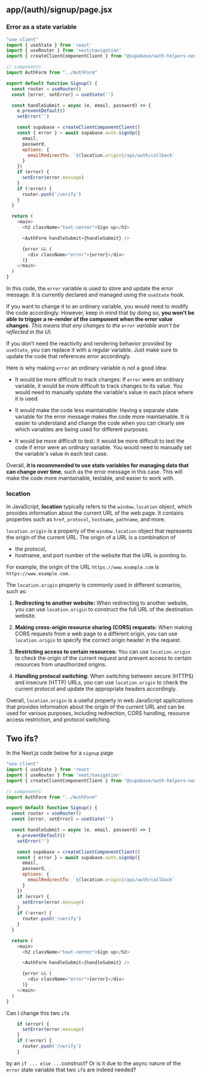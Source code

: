 ## app/(auth)/signup/page.jsx 

### Error as a state variable

```js
"use client"
import { useState } from 'react'
import { useRouter } from 'next/navigation'
import { createClientComponentClient } from "@supabase/auth-helpers-nextjs"

// components
import AuthForm from "../AuthForm"

export default function Signup() {
  const router = useRouter()
  const [error, setError] = useState('')

  const handleSubmit = async (e, email, password) => {
    e.preventDefault()
    setError('')

    const supabase = createClientComponentClient()
    const { error } = await supabase.auth.signUp({
      email,
      password,
      options: {
        emailRedirectTo: `${location.origin}/api/auth/callback`
      }
    })
    if (error) {
      setError(error.message)
    }
    if (!error) {
      router.push('/verify')
    } 
  }

  return (
    <main>
      <h2 className="text-center">Sign up</h2>

      <AuthForm handleSubmit={handleSubmit} />

      {error && (
        <div className="error">{error}</div>
      )}
    </main>
  )
}
```

In this code, the `error` variable is used to store and update the error message. It is currently declared and managed using the `useState` hook.

If you want to change it to an ordinary variable, you would need to modify the code accordingly. However, keep in mind that by doing so, **you won't be able to trigger a re-render of the component when the error value changes**. 
*This means that any changes to the `error` variable won't be reflected in the UI*.

If you don't need the reactivity and rendering behavior provided by `useState`, you can replace it with a regular variable. Just make sure to update the code that references error accordingly.

Here is why making `error` an ordinary variable is not a good idea:

- It would be more difficult to track changes: If `error` were an ordinary variable, it would be more difficult to track changes to its value. You would need to manually update the variable's value in each place where it is used.

- It would make the code less maintainable: Having a separate state variable for the error message makes the code more maintainable. It is easier to understand and change the code when you can clearly see which variables are being used for different purposes.

- It would be more difficult to test: It would be more difficult to test the code if error were an ordinary variable. You would need to manually set the variable's value in each test case.

Overall, **it is recommended to use state variables for managing data that can change over time**, such as the error message in this case. This will make the code more maintainable, testable, and easier to work with.

### location

In JavaScript, **location** typically refers to the `window.location` object, which provides information about the current URL of the web page. It contains properties such as `href`, `protocol`, `hostname`, `pathname`, and more.

`location.origin` is a property of the `window.location` object that represents the origin of the current URL. The origin of a URL is a combination of 
- the protocol, 
- hostname, and port number of the website that the URL is pointing to. 

For example, the origin of the URL `https://www.example.com` is `https://www.example.com`.

The `location.origin` property is commonly used in different scenarios, such as:

1. **Redirecting to another website:** When redirecting to another website, you can use `location.origin` to construct the full URL of the destination website.

2. **Making cross-origin resource sharing (CORS) requests:** When making CORS requests from a web page to a different origin, you can use `location.origin` to specify the correct origin header in the request.

3. **Restricting access to certain resources:** You can use `location.origin` to check the origin of the current request and prevent access to certain resources from unauthorized origins.

4. **Handling protocol switching:** When switching between secure (HTTPS) and insecure (HTTP) URLs, you can use `location.origin` to check the current protocol and update the appropriate headers accordingly.

Overall, `location.origin` is a useful property in web JavaScript applications that provides information about the origin of the current URL and can be used for various purposes, including redirection, CORS handling, resource access restriction, and protocol switching.

## Two ifs?

In the Next.js code below for a `signup` page 

```js
"use client"
import { useState } from 'react'
import { useRouter } from 'next/navigation'
import { createClientComponentClient } from "@supabase/auth-helpers-nextjs"

// components
import AuthForm from "../AuthForm"

export default function Signup() {
  const router = useRouter()
  const [error, setError] = useState('')

  const handleSubmit = async (e, email, password) => {
    e.preventDefault()
    setError('')

    const supabase = createClientComponentClient()
    const { error } = await supabase.auth.signUp({
      email,
      password,
      options: {
        emailRedirectTo: `${location.origin}/api/auth/callback`
      }
    })
    if (error) {
      setError(error.message)
    }
    if (!error) {
      router.push('/verify')
    } 
  }

  return (
    <main>
      <h2 className="text-center">Sign up</h2>

      <AuthForm handleSubmit={handleSubmit} />

      {error && (
        <div className="error">{error}</div>
      )}
    </main>
  )
}
```

Can I change this two `if`s 

```js
    if (error) {
      setError(error.message)
    }
    if (!error) {
      router.push('/verify')
    } 
```
by an `if ... else ...`construct? 
Or is it due to the async nature of the `error` state variable 
that two `if`s are indeed needed?

